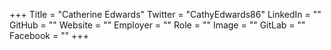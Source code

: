 +++
Title = "Catherine Edwards"
Twitter = "CathyEdwards86"
LinkedIn = ""
GitHub = ""
Website = ""
Employer = ""
Role = ""
Image = ""
GitLab = ""
Facebook = ""
+++
